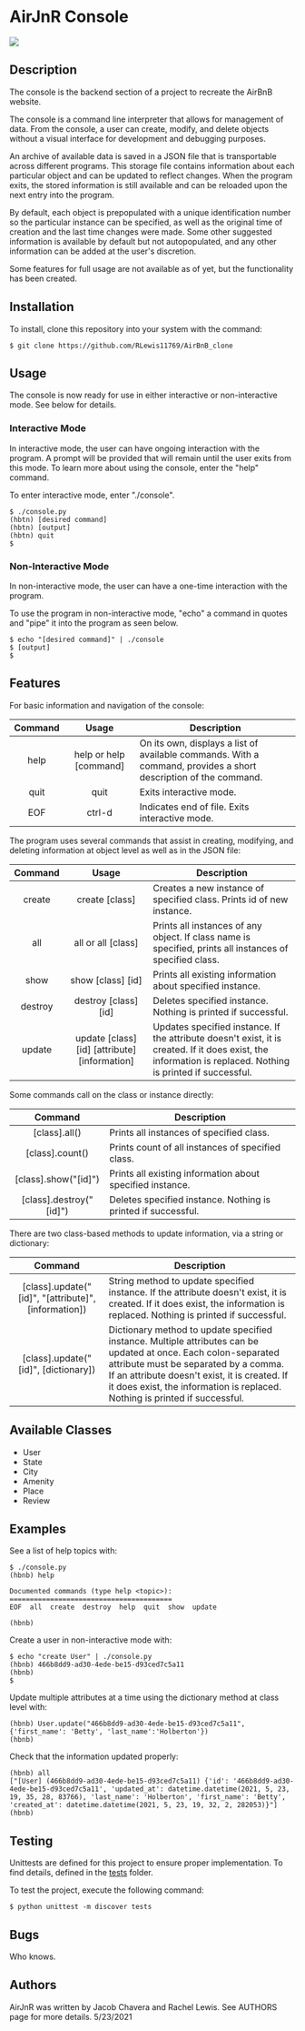# AirJnR Console

![](https://holbertonintranet.s3.amazonaws.com/uploads/medias/2018/6/65f4a1dd9c51265f49d0.png?X-Amz-Algorithm=AWS4-HMAC-SHA256&X-Amz-Credential=AKIARDDGGGOUWMNL5ANN%2F20210523%2Fus-east-1%2Fs3%2Faws4_request&X-Amz-Date=20210523T183726Z&X-Amz-Expires=86400&X-Amz-SignedHeaders=host&X-Amz-Signature=f9dbfc52232268633f8b4f7cc510bb8b3dfde1569c6f4c52495f8a86af9720a9)

## Description

The console is the backend section of a project to recreate the AirBnB website.

The console is a command line interpreter that allows for management of data. From the console, a user can create, modify, and delete objects without a visual interface for development and debugging purposes.

An archive of available data is saved in a JSON file that is transportable across different programs. This storage file contains information about each particular object and can be updated to reflect changes. When the program exits, the stored information is still available and can be reloaded upon the next entry into the program.

By default, each object is prepopulated with a unique identification number so the particular instance can be specified, as well as the original time of creation and the last time changes were made. Some other suggested information is available by default but not autopopulated, and any other information can be added at the user's discretion.

Some features for full usage are not available as of yet, but the functionality has been created.

## Installation

To install, clone this repository into your system with the command:

```
$ git clone https://github.com/RLewis11769/AirBnB_clone
```

## Usage

The console is now ready for use in either interactive or non-interactive mode. See below for details.

### Interactive Mode

In interactive mode, the user can have ongoing interaction with the program. A prompt will be provided that will remain until the user exits from this mode. To learn more about using the console, enter the "help" command.

To enter interactive mode, enter "./console".

```
$ ./console.py
(hbtn) [desired command]
(hbtn) [output]
(hbtn) quit
$
```

### Non-Interactive Mode

In non-interactive mode, the user can have a one-time interaction with the program.

To use the program in non-interactive mode, "echo" a command in quotes and "pipe" it into the program as seen below.

```
$ echo "[desired command]" | ./console
$ [output]
$
```

## Features

For basic information and navigation of the console:

| Command | Usage | Description |
|:-------:|:-----:|-------------|
| help | help or help [command] | On its own, displays a list of available commands. With a command, provides a short description of the command. |
| quit| quit | Exits interactive mode. |
| EOF | ctrl-d | Indicates end of file. Exits interactive mode. |

The program uses several commands that assist in creating, modifying, and deleting information at object level as well as in the JSON file:

| Command | Usage | Description |
|:-------:|:-----:|-------------|
| create | create [class] | Creates a new instance of specified class. Prints id of new instance. |
| all | all or all [class] | Prints all instances of any object. If class name is specified, prints all instances of specified class. |
| show | show [class] [id] | Prints all existing information about specified instance. |
| destroy | destroy [class] [id] | Deletes specified instance. Nothing is printed if successful. |
| update | update [class] [id] [attribute] [information] | Updates specified instance. If the attribute doesn't exist, it is created. If it does exist, the information is replaced. Nothing is printed if successful. |

Some commands call on the class or instance directly:

| Command | Description |
|:-------:|-------------|
| [class].all() | Prints all instances of specified class. |
| [class].count() | Prints count of all instances of specified class. |
| [class].show("[id]") | Prints all existing information about specified instance. |
| [class].destroy("[id]") | Deletes specified instance. Nothing is printed if successful. |

There are two class-based methods to update information, via a string or dictionary:

| Command | Description |
|:-------:|-------------|
| [class].update("[id]", "[attribute]", [information]) | String method to update specified instance. If the attribute doesn't exist, it is created. If it does exist, the information is replaced. Nothing is printed if successful. |
| [class].update("[id]", [dictionary]) | Dictionary method to update specified instance. Multiple attributes can be updated at once. Each colon-separated attribute must be separated by a comma. If an attribute doesn't exist, it is created. If it does exist, the information is replaced. Nothing is printed if successful. |

## Available Classes

- User
- State
- City
- Amenity
- Place
- Review

## Examples

See a list of help topics with:

```
$ ./console.py
(hbnb) help

Documented commands (type help <topic>):
========================================
EOF  all  create  destroy  help  quit  show  update

(hbnb)
```

Create a user in non-interactive mode with:

```
$ echo "create User" | ./console.py
(hbnb) 466b8dd9-ad30-4ede-be15-d93ced7c5a11
(hbnb)
$
```

Update multiple attributes at a time using the dictionary method at class level with:

```
(hbnb) User.update("466b8dd9-ad30-4ede-be15-d93ced7c5a11", {'first_name': 'Betty', 'last_name':'Holberton'})
(hbnb)
```

Check that the information updated properly:
```
(hbnb) all
["[User] (466b8dd9-ad30-4ede-be15-d93ced7c5a11) {'id': '466b8dd9-ad30-4ede-be15-d93ced7c5a11', 'updated_at': datetime.datetime(2021, 5, 23, 19, 35, 28, 83766), 'last_name': 'Holberton', 'first_name': 'Betty', 'created_at': datetime.datetime(2021, 5, 23, 19, 32, 2, 282053)}"]
(hbnb)
```

## Testing

Unittests are defined for this project to ensure proper implementation. To find details, defined in the [tests](https://github.com/RLewis11769/AirBnB_clone/tree/main/tests) folder.

To test the project, execute the following command:

```
$ python unittest -m discover tests
```

## Bugs

Who knows.

## Authors

AirJnR was written by Jacob Chavera and Rachel Lewis. See AUTHORS page for more details.
5/23/2021